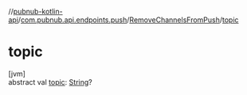 //[pubnub-kotlin-api](../../../index.md)/[com.pubnub.api.endpoints.push](../index.md)/[RemoveChannelsFromPush](index.md)/[topic](topic.md)

# topic

[jvm]\
abstract val [topic](topic.md): [String](https://kotlinlang.org/api/core/kotlin-stdlib/kotlin/-string/index.html)?
